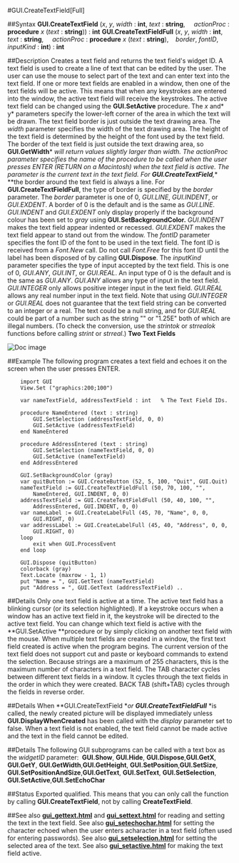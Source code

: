 
#GUI.CreateTextField[Full]

##Syntax
**GUI.CreateTextField** (*x*, *y*, *width* : **int**, *text* : **string**,     *actionProc* : **procedure** *x* (*text* : **string**)) : **int**
**GUI.CreateTextFieldFull** (*x*, *y*, *width* : **int**, *text* : **string**,     *actionProc* : **procedure** *x* (*text* : **string**),    *border*, *fontID*, *inputKind* : **int**) : **int**



##Description
Creates a text field and returns the text field's widget ID.
A text field is used to create a line of text that can be edited by the user. The user can use the mouse to select part of the text and can enter text into the text field.
If one or more text fields are enabled in a window, then one of the text fields will be active. This means that when any keystrokes are entered into the window, the active text field will receive the keystrokes. The active text field can be changed using the **GUI.SetActive** procedure.
The *x* and* y* parameters specify the lower-left corner of the area in which the text will be drawn. The text field border is just outside the text drawing area. The *width* parameter specifies the width of the text drawing area. The height of the text field is determined by the height of the font used by the text field. The border of the text field is just outside the text drawing area, so **GUI.GetWidth*** *will return values slightly larger than *width*. The *actionProc* parameter specifies the name of the procedure to be called when the user presses ENTER (RETURN on a Macintosh) when the text field is active. The parameter is the current text in the text field.
For **GUI.CreateTextField**,** **the border around the text field is always a line. For **GUI.CreateTextFieldFull**, the type of border is specified by the *border* parameter. The *border* parameter is one of 0, *GUI.LINE*, *GUI.INDENT*, or *GUI.EXDENT*. A border of 0 is the default and is the same as *GUI.LINE*. *GUI.INDENT* and *GUI.EXDENT* only display properly if the background colour has been set to *gray* using **GUI.SetBackgroundColor.** *GUI.INDENT* makes the text field appear indented or recessed. *GUI.EXDENT* makes the text field appear to stand out from the window. The *fontID* parameter specifies the font ID of the font to be used in the text field. The font ID is received from a *Font.New* call. Do not call *Font.Free* for this font ID until the label has been disposed of by calling **GUI.Dispose**. The *inputKind* parameter specifies the type of input accepted by the text field. This is one of 0, *GUI.ANY*, *GUI.INT*, or *GUI.REAL*. An input type of 0 is the default and is the same as *GUI.ANY*. *GUI.ANY* allows any type of input in the text field. *GUI.INTEGER* only allows positive integer input in the text field. *GUI.REAL* allows any real number input in the text field. Note that using 
*GUI.INTEGER* or *GUI.REAL* does not guarantee that the text field string can be converted to an integer or a real. The text could be a null string, and for *GUI.REAL* could be part of a number such as the string "" or "1.25E" both of which are illegal numbers. (To check the conversion, use the *strintok* or *strrealok* functions before calling *strint* or *strreal*.)
**Two Text Fields**

![Doc image](gui_createtextfield_full01.gif)


##Example
The following program creates a text field and echoes it on the screen when the user presses ENTER.



        import GUI
        View.Set ("graphics:200;100") 
        
        var nameTextField, addressTextField : int   % The Text Field IDs.
        
        procedure NameEntered (text : string)
            GUI.SetSelection (addressTextField, 0, 0)
            GUI.SetActive (addressTextField)
        end NameEntered
        
        procedure AddressEntered (text : string)
            GUI.SetSelection (nameTextField, 0, 0)
            GUI.SetActive (nameTextField)
        end AddressEntered
        
        GUI.SetBackgroundColor (gray)
        var quitButton := GUI.CreateButton (52, 5, 100, "Quit", GUI.Quit)
        nameTextField := GUI.CreateTextFieldFull (50, 70, 100, "", 
            NameEntered, GUI.INDENT, 0, 0)
        addressTextField := GUI.CreateTextFieldFull (50, 40, 100, "", 
            AddressEntered, GUI.INDENT, 0, 0)
        var nameLabel := GUI.CreateLabelFull (45, 70, "Name", 0, 0, 
            GUI.RIGHT, 0)
        var addressLabel := GUI.CreateLabelFull (45, 40, "Address", 0, 0, 
            GUI.RIGHT, 0)
        loop
            exit when GUI.ProcessEvent
        end loop
        
        GUI.Dispose (quitButton)
        colorback (gray)
        Text.Locate (maxrow - 1, 1)
        put "Name = ", GUI.GetText (nameTextField)
        put "Address = ", GUI.GetText (addressTextField) ..
##Details
Only one text field is active at a time. The active text field has a blinking cursor (or its selection highlighted). If a keystroke occurs when a window has an active text field in it, the keystroke will be directed to the active text field. You can change which text field is active with the **GUI.SetActive **procedure or by simply clicking on another text field with the mouse. 
When multiple text fields are created in a window, the first text field created is active when the program begins.
The current version of the text field does not support cut and paste or keyboard commands to extend the selection.
Because strings are a maximum of 255 characters, this is the maximum number of characters in a text field.
The TAB character cycles between different text fields in a window. It cycles through the text fields in the order in which they were created. BACK TAB (shift+TAB) cycles through the fields in reverse order.



##Details
When **GUI.CreateTextField **or **GUI.CreateTextFieldFull*** *is called, the newly created picture will be displayed immediately unless **GUI.DisplayWhenCreated** has been called with the *display* parameter set to false. 
When a text field is not enabled, the text field cannot be made active and the text in the field cannot be edited.



##Details
The following GUI subprograms can be called with a text box as the *widgetID* parameter:
 **GUI.Show**, **GUI.Hide**, **GUI.Dispose**,**GUI.GetX**, **GUI.GetY**, **GUI.GetWidth**,**GUI.GetHeight**, **GUI.SetPosition**,**GUI.SetSize**, **GUI.SetPositionAndSize**,**GUI.GetText**, **GUI.SetText**, **GUI.SetSelection**, **GUI.SetActive**,**GUI.SetEchoChar**



##Status
Exported qualified.
This means that you can only call the function by calling **GUI.CreateTextField**, not by calling **CreateTextField**.



##See also
**[gui_gettext.html](GUI.GetText)** and **[gui_settext.html](GUI.SetText)** for reading and setting the text in the text field. See also **[gui_setechochar.html](GUI.SetEchoChar)** for setting the character echoed when the user enters acharacter in a text field (often used for entering passwords). See also **[gui_setselection.html](GUI.SetSelection)** for setting the selected area of the text. See also **[gui_setactive.html](GUI.SetActive)** for making the text field active.


